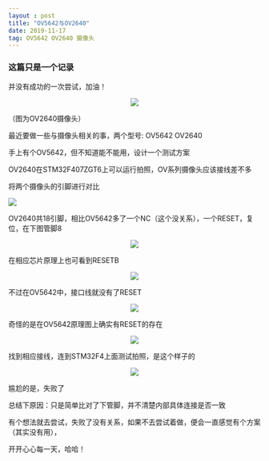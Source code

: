 ```yaml
---
layout : post
title: "OV5642与OV2640"
date: 2019-11-17
tag: OV5642 OV2640 摄像头
---
```


### 这篇只是一个记录

并没有成功的一次尝试，加油！

<p align="center">
    <img src='http://www.bigbai.fun/img/ffbb3608b9a172a4faaaf0d8c3ff6de.jpg' style="max-width:100%;"></img>
</p>

（图为OV2640摄像头）

最近要做一些与摄像头相关的事，两个型号: OV5642   OV2640

手上有个OV5642，但不知道能不能用，设计一个测试方案

OV2640在STM32F407ZGT6上可以运行拍照，OV系列摄像头应该接线差不多

将两个摄像头的引脚进行对比

![](http://www.bigbai.fun/img/20191111224923.png)

OV2640共18引脚，相比OV5642多了一个NC（这个没关系），一个RESET，复位，在下图管脚8

<p align="center">
    <img src='http://www.bigbai.fun/img/20191111225610.png' style="max-width:100%;"></img>
</p>

在相应芯片原理上也可看到RESETB

<p align="center">
    <img src='http://www.bigbai.fun/img/20191111230030.png' style="max-width:100%;"></img>
</p>

不过在OV5642中，接口线就没有了RESET

<p align="center">
    <img src='http://www.bigbai.fun/img/20191111230639.png' style="max-width:100%;"></img>
</p>

奇怪的是在OV5642原理图上确实有RESET的存在

<p align="center">
    <img src='http://www.bigbai.fun/img/20191111230935.png' style="max-width:100%;"></img>
</p>

找到相应接线，连到STM32F4上面测试拍照，是这个样子的

<p align="center">
    <img src='http://www.bigbai.fun/img/20C89ADAAA404BBA8C39F04ADC256F25.jpg' style="max-width:100%;"></img>
</p>

尴尬的是，失败了

总结下原因：只是简单比对了下管脚，并不清楚内部具体连接是否一致

有个想法就去尝试，失败了没有关系，如果不去尝试着做，便会一直感觉有个方案（其实没有用），

开开心心每一天，哈哈！
